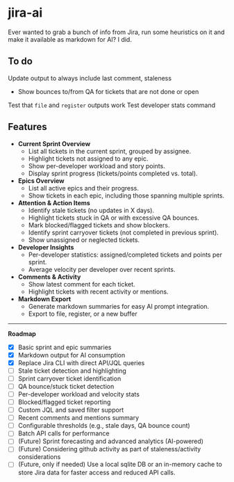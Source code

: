 # jira-ai

Ever wanted to grab a bunch of info from Jira, run some heuristics on it and make it available as markdown for AI? I did.

## To do

Update output to always include last comment, staleness
- Show bounces to/from QA for tickets that are not done or open

Test that `file` and `register` outputs work
Test developer stats command

## **Features**

- **Current Sprint Overview**
  - List all tickets in the current sprint, grouped by assignee.
  - Highlight tickets not assigned to any epic.
  - Show per-developer workload and story points.
  - Display sprint progress (tickets/points completed vs. total).
- **Epics Overview**
  - List all active epics and their progress.
  - Show tickets in each epic, including those spanning multiple sprints.
- **Attention & Action Items**
  - Identify stale tickets (no updates in X days).
  - Highlight tickets stuck in QA or with excessive QA bounces.
  - Mark blocked/flagged tickets and show blockers.
  - Identify sprint carryover tickets (not completed in previous sprint).
  - Show unassigned or neglected tickets.
- **Developer Insights**
  - Per-developer statistics: assigned/completed tickets and points per sprint.
  - Average velocity per developer over recent sprints.
- **Comments & Activity**
  - Show latest comment for each ticket.
  - Highlight tickets with recent activity or mentions.
- **Markdown Export**
  - Generate markdown summaries for easy AI prompt integration.
  - Export to file, register, or a new buffer

---

**Roadmap**

- [x] Basic sprint and epic summaries
- [x] Markdown output for AI consumption
- [x] Replace Jira CLI with direct API/JQL queries
- [ ] Stale ticket detection and highlighting
- [ ] Sprint carryover ticket identification
- [ ] QA bounce/stuck ticket detection
- [ ] Per-developer workload and velocity stats
- [ ] Blocked/flagged ticket reporting
- [ ] Custom JQL and saved filter support
- [ ] Recent comments and mentions summary
- [ ] Configurable thresholds (e.g., stale days, QA bounce count)
- [ ] Batch API calls for performance
- [ ] (Future) Sprint forecasting and advanced analytics (AI-powered)
- [ ] (Future) Considering github activity as part of staleness/activity considerations
- [ ] (Future, only if needed) Use a local sqlite DB or an in-memory cache to store Jira data for faster access and reduced API calls.
